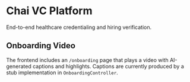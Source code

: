 # Chai VC Platform

End-to-end healthcare credentialing and hiring verification.

## Onboarding Video

The frontend includes an `/onboarding` page that plays a video with AI-generated captions and highlights. Captions are currently produced by a stub implementation in `OnboardingController`.
